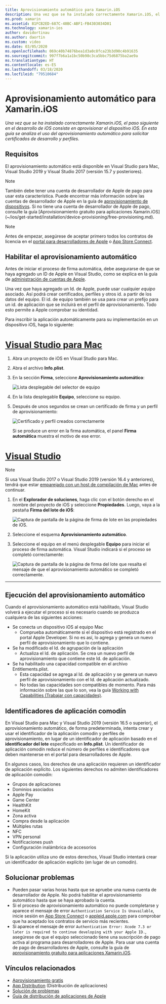 ```yaml
---
title: Aprovisionamiento automático para Xamarin.iOS
description: Una vez que se ha instalado correctamente Xamarin.iOS, el paso siguiente en el desarrollo de iOS consiste en aprovisionar el dispositivo iOS. En esta guía se analiza el uso de la firma automática para solicitar certificados de desarrollo y perfiles.
ms.prod: xamarin
ms.assetid: 81FCB2ED-687C-40BC-ABF1-FB4303034D01
ms.technology: xamarin-ios
author: davidortinau
ms.author: daortin
ms.custom: video
ms.date: 03/05/2020
ms.openlocfilehash: 069c40b74876bea1d3a0c8fca23b3d90c4b91635
ms.sourcegitcommit: 997f7b6a1a1bc50b98c3ca5bbc75d6875ba2ae9a
ms.translationtype: HT
ms.contentlocale: es-ES
ms.lasthandoff: 03/18/2020
ms.locfileid: "79510684"
---
```

# <a name="automatic-provisioning-for-xamarinios"></a>Aprovisionamiento automático para Xamarin.iOS

_Una vez que se ha instalado correctamente Xamarin.iOS, el paso siguiente en el desarrollo de iOS consiste en aprovisionar el dispositivo iOS. En esta guía se analiza el uso del aprovisionamiento automático para solicitar certificados de desarrollo y perfiles._

## <a name="requirements"></a>Requisitos

El aprovisionamiento automático está disponible en Visual Studio para Mac, Visual Studio 2019 y Visual Studio 2017 (versión 15.7 y posteriores). 

> [!NOTE]
> También debe tener una cuenta de desarrollador de Apple de pago para usar esta característica. Puede encontrar más información sobre las cuentas de desarrollador de Apple en la guía de [aprovisionamiento de dispositivos](~/ios/get-started/installation/device-provisioning/index.md).
> Si no tiene una cuenta de desarrollador de Apple de pago, consulte la guía [Aprovisionamiento gratuito para aplicaciones Xamarin.iOS] (~/ios/get-started/installation/device-provisioning/free-provisioning.md).

> [!NOTE]
> Antes de empezar, asegúrese de aceptar primero todos los contratos de licencia en el [portal para desarrolladores de Apple](https://developer.apple.com/account/) o [App Store Connect](https://appstoreconnect.apple.com/).


## <a name="enable-automatic-provisioning"></a>Habilitar el aprovisionamiento automático

Antes de iniciar el proceso de firma automática, debe asegurarse de que se haya agregado un ID de Apple en Visual Studio, como se explica en la guía de [administración de cuentas de Apple](~/cross-platform/macios/apple-account-management.md). 

Una vez que haya agregado un Id. de Apple, puede usar cualquier _equipo_ asociado. Así podrá crear certificados, perfiles y otros id. a partir de los datos del equipo. El id. de equipo también se usa para crear un prefijo para un id. de aplicación que se incluirá en el perfil de aprovisionamiento. Todo esto permite a Apple comprobar su identidad.

Para inscribir la aplicación automáticamente para su implementación en un dispositivo iOS, haga lo siguiente:

# <a name="visual-studio-for-mac"></a>[Visual Studio para Mac](#tab/macos)

1. Abra un proyecto de iOS en Visual Studio para Mac.

2. Abra el archivo **Info.plist**.

3. En la sección **Firma**, seleccione **Aprovisionamiento automático**:

    ![Lista desplegable del selector de equipo](automatic-provisioning-images/image2.png)

4. En la lista desplegable **Equipo**, seleccione su equipo.

5. Después de unos segundos se crean un certificado de firma y un perfil de aprovisionamiento:

    ![Certificado y perfil creados correctamente](automatic-provisioning-images/image5.png)

    Si se produce un error en la firma automática, el panel **Firma automática** muestra el motivo de ese error.

# <a name="visual-studio"></a>[Visual Studio](#tab/windows)

> [!NOTE]
> Si usa Visual Studio 2017 o Visual Studio 2019 (versión 16.4 y anteriores), tendrá que estar [emparejado con un host de compilación de Mac](~/ios/get-started/installation/windows/connecting-to-mac/index.md) antes de continuar.

1. En el **Explorador de soluciones**, haga clic con el botón derecho en el nombre del proyecto de iOS y seleccione **Propiedades**. Luego, vaya a la pestaña **Firma del lote de iOS**:

    ![Captura de pantalla de la página de firma de lote en las propiedades de iOS.](automatic-provisioning-images/bundle-signing-win.png)

2. Seleccione el esquema **Aprovisionamiento automático**.

3. Seleccione el equipo en el menú desplegable **Equipo** para iniciar el proceso de firma automática. Visual Studio indicará si el proceso se completó correctamente:

    ![Captura de pantalla de la página de firma del lote que resalta el mensaje de que el aprovisionamiento automático se completó correctamente.](automatic-provisioning-images/signing-success-win.png)

-----

## <a name="run-automatic-provisioning"></a>Ejecución del aprovisionamiento automático

Cuando el aprovisionamiento automático está habilitado, Visual Studio volverá a ejecutar el proceso si es necesario cuando se produzca cualquiera de las siguientes acciones:

- Se conecta un dispositivo iOS al equipo Mac
  - Comprueba automáticamente si el dispositivo está registrado en el portal Apple Developer. Si no es así, lo agrega y genera un nuevo perfil de aprovisionamiento que lo contiene.
- Se ha modificado el Id. de agrupación de la aplicación
  - Actualiza el Id. de aplicación. Se crea un nuevo perfil de aprovisionamiento que contiene este Id. de aplicación.
- Se ha habilitado una capacidad compatible en el archivo Entitlements.plist.
  - Esta capacidad se agrega al Id. de aplicación y se genera un nuevo perfil de aprovisionamiento con el Id. de aplicación actualizado.
  - No todas las capacidades son compatibles de momento. Para más información sobre las que lo son, vea la guía [Working with Capabilities (Trabajar con capacidades)](~/ios/deploy-test/provisioning/capabilities/index.md).

## <a name="wildcard-app-ids"></a>Identificadores de aplicación comodín

En Visual Studio para Mac y Visual Studio 2019 (versión 16.5 o superior), el aprovisionamiento automático, de forma predeterminada, intenta crear y usar el identificador de la aplicación comodín y perfiles de aprovisionamiento, en lugar de un identificador de aplicación basado en el **identificador del lote** especificado en **Info.plist**. Un identificador de aplicación comodín reduce el número de perfiles e identificadores que deben mantenerse en el portal para desarrolladores de Apple.

En algunos casos, los derechos de una aplicación requieren un identificador de aplicación explícito. Los siguientes derechos no admiten identificadores de aplicación comodín:

- Grupos de aplicaciones
- Dominios asociados
- Apple Pay
- Game Center
- HealthKit
- HomeKit
- Zona activa
- Compra desde la aplicación
- Múltiples rutas
- NFC
- VPN personal
- Notificaciones push
- Configuración inalámbrica de accesorios

Si la aplicación utiliza uno de estos derechos, Visual Studio intentará crear un identificador de aplicación explícito (en lugar de un comodín).

## <a name="troubleshoot"></a>Solucionar problemas 

- Pueden pasar varias horas hasta que se apruebe una nueva cuenta de desarrollador de Apple. No podrá habilitar el aprovisionamiento automático hasta que se haya aprobado la cuenta.
- Si el proceso de aprovisionamiento automático no puede completarse y aparece el mensaje de error `Authentication Service Is Unavailable`, inicie sesión en [App Store Connect](https://appstoreconnect.apple.com/) o [appleid.apple.com](https://appleid.apple.com) para comprobar que ha aceptado los contratos de servicio más recientes.
- Si aparece el mensaje de error `Authentication Error: Xcode 7.3 or later is required to continue developing with your Apple ID.`, asegúrese de que el equipo seleccionado tiene una suscripción de pago activa al programa para desarrolladores de Apple. Para usar una cuenta de pago de desarrolladores de Apple, consulte la guía de [aprovisionamiento gratuito para aplicaciones Xamarin.iOS](~/ios/get-started/installation/device-provisioning/free-provisioning.md).

## <a name="related-links"></a>Vínculos relacionados

- [Aprovisionamiento gratis](~/ios/get-started/installation/device-provisioning/free-provisioning.md)
- [App Distribution](~/ios/deploy-test/app-distribution/index.md) (Distribución de aplicaciones)
- [Solución de problemas](~/ios/deploy-test/troubleshooting.md)
- [Guía de distribución de aplicaciones de Apple](https://developer.apple.com/library/ios/documentation/IDEs/Conceptual/AppDistributionGuide/Introduction/Introduction.html)
